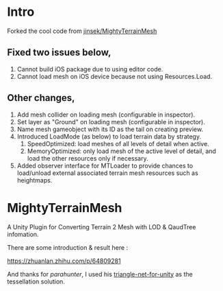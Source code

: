 # Intro
Forked the cool code from [jinsek/MightyTerrainMesh](https://github.com/jinsek/MightyTerrainMesh)

## Fixed two issues below,
1. Cannot build iOS package due to using editor code.
2. Cannot load mesh on iOS device because not using Resources.Load.

## Other changes,
1. Add mesh collider on loading mesh (configurable in inspector).
2. Set layer as "Ground" on loading mesh (configurable in inspector).
3. Name mesh gameobject with its ID as the tail on creating preview.
4. Introduced LoadMode (as below) to load terrain data by strategy.
   1. SpeedOptimized: load meshes of all levels of detail when active.
   2. MemoryOptimized: only load mesh of the active level of detail, and load the other resources only if necessary.
5. Added observer interface for MTLoader to provide chances to load/unload external associated terrain mesh resources such as heightmaps.

# MightyTerrainMesh
A Unity Plugin for Converting Terrain 2 Mesh with LOD & QaudTree infomation.

There are some introduction & result here :

https://zhuanlan.zhihu.com/p/64809281

And thanks for *parahunter*, I used his [triangle-net-for-unity](https://github.com/parahunter/triangle-net-for-unity) as the tessellation solution.
